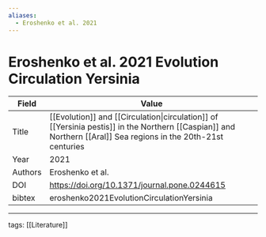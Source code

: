 ```yaml
---
aliases:
  - Eroshenko et al. 2021
---
```


# Eroshenko et al. 2021 Evolution Circulation Yersinia

| Field   | Value                                                                                                                                                          |
| ------- | -------------------------------------------------------------------------------------------------------------------------------------------------------------- |
| Title   | [[Evolution]] and [[Circulation\|circulation]] of [[Yersinia pestis]] in the Northern [[Caspian]] and Northern [[Aral]] Sea regions in the 20th-21st centuries |
| Year    | 2021                                                                                                                                                           |
| Authors | Eroshenko et al.                                                                                                                                               |
| DOI     | <https://doi.org/10.1371/journal.pone.0244615>                                                                                                                 |
| bibtex  | eroshenko2021EvolutionCirculationYersinia                                                                                                                      | 

---

tags: [[Literature]]